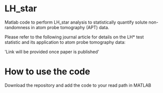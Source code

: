 # LH_star
Matlab code to perform LH_star analysis to statistically quantify solute non-randomness in atom probe tomography (APT) data.

Please refer to the following journal article for details on the LH* test statistic and its application to atom probe tomography data:

'Link will be provided once paper is published'

# How to use the code

Download the repository and add the code to your read path in MATLAB












